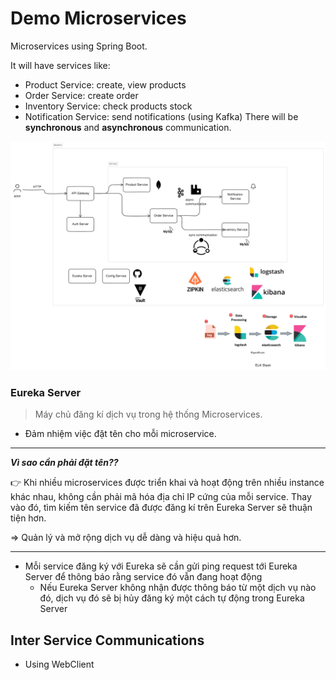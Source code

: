 # Demo Microservices

Microservices using Spring Boot.

It will have services like:
- Product Service: create, view products
- Order Service: create order
- Inventory Service: check products stock
- Notification Service: send notifications (using Kafka)
There will be **synchronous** and **asynchronous** communication.

![General Diagram](./General_Diagram.png)

### Eureka Server
> Máy chủ đăng kí dịch vụ trong hệ thống Microservices.

- Đảm nhiệm việc đặt tên cho mỗi microservice.
---

**_Vì sao cần phải đặt tên??_**

👉 Khi nhiều microservices được triển khai và hoạt động trên nhiều instance khác nhau, không cần phải mã hóa địa chỉ IP cứng của mỗi service. Thay vào đó, tìm kiếm tên service đã được đăng kí trên Eureka Server sẽ thuận tiện hơn.

=> Quản lý và mở rộng dịch vụ dễ dàng và hiệu quả hơn.

---

- Mỗi service đăng ký với Eureka sẽ cần gửi ping request tới Eureka Server để thông báo rằng service đó vẫn đang hoạt động
    - Nếu Eureka Server không nhận được thông báo từ một dịch vụ nào đó, dịch vụ đó sẽ bị hủy đăng ký một cách tự động trong Eureka Server


## Inter Service Communications
- Using WebClient




